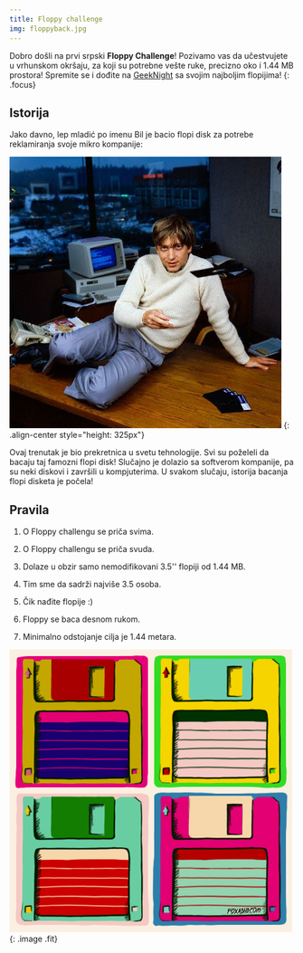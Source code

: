 ```yaml
---
title: Floppy challenge
img: floppyback.jpg
---
```


Dobro došli na prvi srpski **Floppy Challenge**! Pozivamo vas da
učestvujete u vrhunskom okršaju, za koji su potrebne vešte ruke, precizno oko
i 1.44 MB prostora! Spremite se i dođite na [GeekNight](http://heapspace.rs/geeknight/)
sa svojim najboljim flopijima!
{: .focus}

## Istorija

Jako davno, lep mladić po imenu Bil je bacio flopi disk za potrebe
reklamiranja svoje mikro kompanije:

![](bill.jpg)
{: .align-center style="height: 325px"}

Ovaj trenutak je bio prekretnica u svetu tehnologije. Svi su poželeli da bacaju
taj famozni flopi disk! Slučajno je dolazio sa softverom kompanije, pa su neki
diskovi i završili u kompjuterima. U svakom slučaju, istorija bacanja flopi
disketa je počela!


## Pravila

1. O Floppy challengu se priča svima.

2. O Floppy challengu se priča svuda.

3. Dolaze u obzir samo nemodifikovani 3.5'' flopiji od 1.44 MB.

4. Tim sme da sadrži najviše 3.5 osoba.

5. Čik nađite flopije :)

6. Floppy se baca desnom rukom.

7. Minimalno odstojanje cilja je 1.44 metara.

![](disks.gif)
{: .image .fit}
